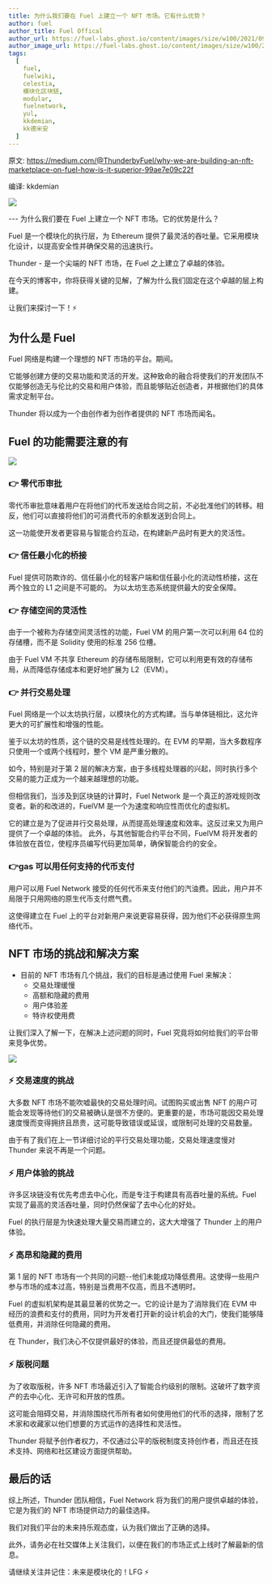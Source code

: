```yaml
---
title: 为什么我们要在 Fuel 上建立一个 NFT 市场。它有什么优势？
author: fuel
author_title: Fuel Offical
author_url: https://fuel-labs.ghost.io/content/images/size/w100/2021/09/logo.svg
author_image_url: https://fuel-labs.ghost.io/content/images/size/w100/2021/09/logo.svg
tags:
  [
    fuel,
    fuelwiki,
    celestia,
    模块化区块链,
    modular,
    fuelnetwork,
    yul,
    kkdemian,
    kk德米安
  ]
---
```


原文: <https://medium.com/@ThunderbyFuel/why-we-are-building-an-nft-marketplace-on-fuel-how-is-it-superior-99ae7e09c22f>

编译: kkdemian

![](https://miro.medium.com/v2/resize:fit:1400/format:webp/1*TzxflZYUyHpdclTF09Tf8g.png)

--- 为什么我们要在 Fuel 上建立一个 NFT 市场。它的优势是什么？

Fuel 是一个模块化的执行层，为 Ethereum 提供了最灵活的吞吐量。它采用模块化设计，以提高安全性并确保交易的迅速执行。

Thunder - 是一个尖端的 NFT 市场，在 Fuel 之上建立了卓越的体验。

在今天的博客中，你将获得关键的见解，了解为什么我们固定在这个卓越的层上构建。

让我们来探讨一下！⚡️

## 为什么是 Fuel

Fuel 网络是构建一个理想的 NFT 市场的平台。期间。

它能够创建方便的交易功能和灵活的开发。这种致命的融合将使我们的开发团队不仅能够创造无与伦比的交易和用户体验，而且能够贴近创造者，并根据他们的具体需求定制平台。

Thunder 将以成为一个由创作者为创作者提供的 NFT 市场而闻名。

## Fuel 的功能需要注意的有

![](https://miro.medium.com/v2/resize:fit:1400/format:webp/1*oZICM3fkyLvIFJlbb5-QKQ.png)

### 👉 零代币审批

零代币审批意味着用户在将他们的代币发送给合同之前，不必批准他们的转移。相反，他们可以直接将他们的可消费代币的余额发送到合同上。

这一功能使开发者更容易与智能合约互动，在构建新产品时有更大的灵活性。

### 👉 信任最小化的桥接

Fuel 提供可防欺诈的、信任最小化的轻客户端和信任最小化的流动性桥接，这在两个独立的 L1 之间是不可能的。
为以太坊生态系统提供最大的安全保障。

### 👉 存储空间的灵活性

由于一个被称为存储空间灵活性的功能，Fuel VM 的用户第一次可以利用 64 位的存储槽，而不是 Solidity 使用的标准 256 位槽。

由于 Fuel VM 不共享 Ethereum 的存储布局限制，它可以利用更有效的存储布局，从而降低存储成本和更好地扩展为 L2（EVM）。

### 👉 并行交易处理

Fuel 网络是一个以太坊执行层，以模块化的方式构建。当与单体链相比，这允许更大的可扩展性和增强的性能。

鉴于以太坊的性质，这个链的交易是线性处理的。在 EVM 的早期，当大多数程序只使用一个或两个线程时，整个 VM 是严重分散的。

如今，特别是对于第 2 层的解决方案，由于多线程处理器的兴起，同时执行多个交易的能力正成为一个越来越理想的功能。

但相信我们，当涉及到区块链的计算时，Fuel Network 是一个真正的游戏规则改变者。新的和改进的，FuelVM 是一个为速度和响应性而优化的虚拟机。

它的建立是为了促进并行交易处理，从而提高处理速度和效率。这反过来又为用户提供了一个卓越的体验。
此外，与其他智能合约平台不同，FuelVM 将开发者的体验放在首位，使程序员编写代码更加简单，确保智能合约的安全。

### 👉gas 可以用任何支持的代币支付

用户可以用 Fuel Network 接受的任何代币来支付他们的汽油费。因此，用户并不局限于只用网络的原生代币支付燃气费。

这使得建立在 Fuel 上的平台对新用户来说更容易获得，因为他们不必获得原生网络代币。

## NFT 市场的挑战和解决方案

- 目前的 NFT 市场有几个挑战，我们的目标是通过使用 Fuel 来解决：
  - 交易处理缓慢
  - 高额和隐藏的费用
  - 用户体验差
  - 特许权使用费

让我们深入了解一下，在解决上述问题的同时，Fuel 究竟将如何给我们的平台带来竞争优势。

![](https://miro.medium.com/v2/resize:fit:1400/format:webp/1*0_qkU9qVkyeQaBlzyZHHgA.png)

### ⚡️ 交易速度的挑战

大多数 NFT 市场不能吹嘘最快的交易处理时间。试图购买或出售 NFT 的用户可能会发现等待他们的交易被确认是很不方便的。更重要的是，市场可能因交易处理速度慢而变得拥挤且昂贵，这可能导致错误或延误，或限制可处理的交易数量。

由于有了我们在上一节详细讨论的平行交易处理功能，交易处理速度慢对 Thunder 来说不再是一个问题。

### ⚡️ 用户体验的挑战

许多区块链没有优先考虑去中心化，而是专注于构建具有高吞吐量的系统。Fuel 实现了最高的灵活吞吐量，同时仍然保留了去中心化的好处。

Fuel 的执行层是为快速处理大量交易而建立的，这大大增强了 Thunder 上的用户体验。

### ⚡️ 高昂和隐藏的费用

第 1 层的 NFT 市场有一个共同的问题--他们未能成功降低费用。这使得一些用户参与市场的成本过高，特别是当费用不仅高，而且不透明时。

Fuel 的虚拟机架构是其最显著的优势之一。它的设计是为了消除我们在 EVM 中经历的浪费和支付的费用，同时为开发者打开新的设计机会的大门，使我们能够降低费用，并消除任何隐藏的费用。

在 Thunder，我们决心不仅提供最好的体验，而且还提供最低的费用。

### ⚡️ 版税问题

为了收取版税，许多 NFT 市场最近引入了智能合约级别的限制。这破坏了数字资产的去中心化、无许可和开放的性质。

这可能会阻碍交易，并消除围绕代币所有者如何使用他们的代币的选择，限制了艺术家和收藏家以他们想要的方式运作的选择性和灵活性。

Thunder 将赋予创作者权力，不仅通过公平的版税制度支持创作者，而且还在技术支持、网络和社区建设方面提供帮助。

## 最后的话

综上所述，Thunder 团队相信，Fuel Network 将为我们的用户提供卓越的体验，它是为我们的 NFT 市场提供动力的最佳选择。

我们对我们平台的未来持乐观态度，认为我们做出了正确的选择。

此外，请务必在社交媒体上关注我们，以便在我们的市场正式上线时了解最新的信息。

请继续关注并记住：未来是模块化的！LFG ⚡️
